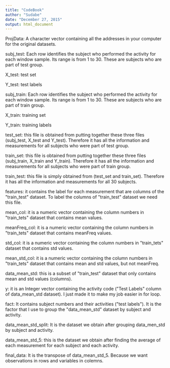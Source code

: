 ```yaml
---
title: "CodeBook"
author: "Sudabe"
date: "December 27, 2015"
output: html_document
---
```


ProjData: A character vector containing all the addresses in your computer for the original datasets.

subj_test: Each row identifies the subject who performed the activity for each window sample. Its range is from 1 to 30. These are subjects who are part of test group.

X_test: test set

Y_test: test labels

subj_train: Each row identifies the subject who performed the activity for each window sample. Its range is from 1 to 30. These are subjects who are part of train group. 

X_train: training set

Y_train: training labels

test_set: this file is obtained from putting together these three files (subj_test, X_test and Y_test). Therefore it has all the information and measurements for all subjects who were part of test group.

train_set: this file is obtained from putting together these three files (subj_train, X_train and Y_train). Therefore it has all the information and measurements for all subjects who were part of train group.

train_test: this file is simply obtained from (test_set and train_set). Therefore it has all the information and measurements for all 30 subjects.

features: it contains the label for each measurement that are columns of the "train_test" dataset. To label the columns of "train_test" dataset we need this file.

mean_col: it is a numeric vector containing the column numbers in "train_tets" dataset that contains mean values. 

meanFreq_col: it is a numeric vector containing the column numbers in "train_tets" dataset that contains meanFreq values.

std_col: it is a numeric vector containing the column numbers in "train_tets" dataset that contains std values.

mean_std_col: it is a numeric vector containing the column numbers in "train_tets" dataset that contains mean and std values, but not meanFreq.

data_mean_std: this is a subset of "train_test" dataset that only contains mean and std values (columns).

y: it is an Integer vector containing the activity code ("Test Labels" column of data_mean_std dataset). I just made it to make my job easier in for loop. 

fact: It contains subject numbers and their activities ("test labels"). It is the factor that I use to group the "data_mean_std" dataset by subject and activity.

data_mean_std_split: It is the dataset we obtain after grouping data_men_std by subject and activity.

data_mean_std_5: this is the dataset we obtain after finding the average of each measurement for each subject and each activity.

final_data: It is the transpose of data_mean_std_5. Because we want observations in rows and variables in colemns.
